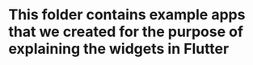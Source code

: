 # This folder contains example apps that we created for the purpose of explaining the widgets in Flutter